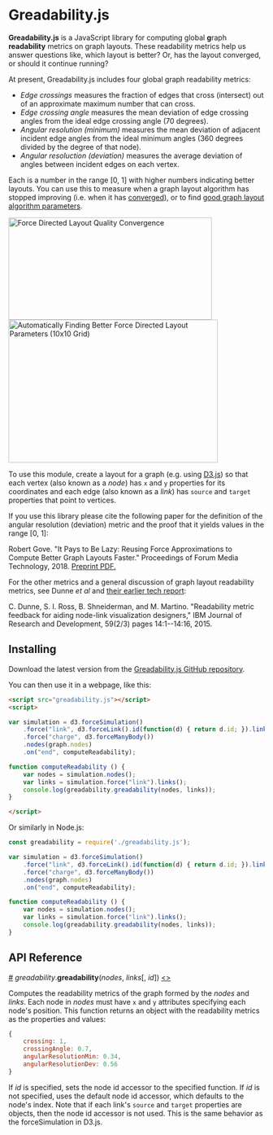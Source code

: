 # Greadability.js

**Greadability.js** is a JavaScript library for computing global **g**raph **readability** metrics on graph layouts. These readability metrics help us answer questions like, which layout is better? Or, has the layout converged, or should it continue running?

At present, Greadability.js includes four global graph readability metrics:

* *Edge crossings* measures the fraction of edges that cross (intersect) out of an approximate maximum number that can cross.
* *Edge crossing angle* measures the mean deviation of edge crossing angles from the ideal edge crossing angle (70 degrees).
* *Angular resolution (minimum)* measures the mean deviation of adjacent incident edge angles from the ideal minimum angles (360 degrees divided by the degree of that node).
* *Angular resoluction (deviation)* measures the average deviation of angles between incident
edges on each vertex.

Each is a number in the range [0, 1] with higher numbers indicating better layouts. You can use this to measure when a graph layout algorithm has stopped improving (i.e. when it has [converged](https://bl.ocks.org/rpgove/8c8b08cc0ae1e1e969f5d2904a6a0e26)), or to find [good graph layout algorithm parameters](https://bl.ocks.org/rpgove/553450ed8ef2a48acd4121a85653d880).

[<img alt="Force Directed Layout Quality Convergence" src="https://raw.githubusercontent.com/rpgove/greadability/master/img/convergence.png" width="400" height="201">](https://bl.ocks.org/rpgove/8c8b08cc0ae1e1e969f5d2904a6a0e26)[<img alt="Automatically Finding Better Force Directed Layout Parameters (10x10 Grid)" src="https://raw.githubusercontent.com/rpgove/greadability/master/img/bestparameters.png" width="412" height="281">](https://bl.ocks.org/rpgove/553450ed8ef2a48acd4121a85653d880)

To use this module, create a layout for a graph (e.g. using [D3.js](https://d3js.org)) so that each vertex (also known as a *node*) has `x` and `y` properties for its coordinates and each edge (also known as a *link*) has `source` and `target` properties that point to vertices.

If you use this library please cite the following paper for the definition of the angular resolution (deviation) metric and the proof that it yields values in the range [0, 1]:

Robert Gove. "It Pays to Be Lazy: Reusing Force Approximations to Compute Better Graph Layouts Faster." Proceedings of Forum Media Technology, 2018. [Preprint PDF.](https://osf.io/wgzn5/)

For the other metrics and a general discussion of graph layout readability metrics, see Dunne *et al* and [their earlier tech report](http://www.cs.umd.edu/hcil/trs/2009-13/2009-13.pdf):

C. Dunne, S. I. Ross, B. Shneiderman, and M. Martino. "Readability metric feedback for aiding node-link visualization designers," IBM Journal of Research and Development, 59(2/3) pages 14:1--14:16, 2015.

## Installing

Download the latest version from the [Greadability.js GitHub repository](https://github.com/rpgove/greadability/releases).

You can then use it in a webpage, like this:

```html
<script src="greadability.js"></script>
<script>

var simulation = d3.forceSimulation()
    .force("link", d3.forceLink().id(function(d) { return d.id; }).links(graph.links))
    .force("charge", d3.forceManyBody())
    .nodes(graph.nodes)
    .on("end", computeReadability);

function computeReadability () {
	var nodes = simulation.nodes();
	var links = simulation.force("link").links();
	console.log(greadability.greadability(nodes, links));
}

</script>
```

Or similarly in Node.js:

```js
const greadability = require('./greadability.js');

var simulation = d3.forceSimulation()
    .force("link", d3.forceLink().id(function(d) { return d.id; }).links(graph.links))
    .force("charge", d3.forceManyBody())
    .nodes(graph.nodes)
    .on("end", computeReadability);

function computeReadability () {
	var nodes = simulation.nodes();
	var links = simulation.force("link").links();
	console.log(greadability.greadability(nodes, links));
}
```

## API Reference

<a name="greadability" href="#greadability">#</a> <i>greadability</i>.<b>greadability</b>(<i>nodes</i>, <i>links</i>[, <i>id</i>]) [<>](https://github.com/rpgove/greadability/blob/master/greadability.js#L7 "Source")

Computes the readability metrics of the graph formed by the *nodes* and *links*. Each node in *nodes* must have `x` and `y` attributes specifying each node's position. This function returns an object with the readability metrics as the properties and values:

```javascript
{
	crossing: 1,
	crossingAngle: 0.7,
	angularResolutionMin: 0.34,
	angularResolutionDev: 0.56
}
```

If *id* is specified, sets the node id accessor to the specified function. If *id* is not specified, uses the default node id accessor, which defaults to the node's index. Note that if each link's `source` and `target` properties are objects, then the node id accessor is not used. This is the same behavior as the forceSimulation in D3.js.
